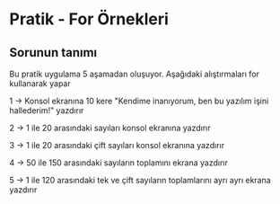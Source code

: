 # Pratik - For Örnekleri
## Sorunun tanımı

Bu pratik uygulama 5 aşamadan oluşuyor. Aşağıdaki alıştırmaları for kullanarak yapar

1 -> Konsol ekranına 10 kere "Kendime inanıyorum, ben bu yazılım işini hallederim!" yazdırır

2 -> 1 ile 20 arasındaki sayıları konsol ekranına yazdırır

3 -> 1 ile 20 arasındaki çift sayıları konsol ekranına yazdırır

4 -> 50 ile 150 arasındaki sayıların toplamını ekrana yazdırır

5 -> 1 ile 120 arasındaki tek ve çift sayıların toplamlarını ayrı ayrı ekrana yazdırır